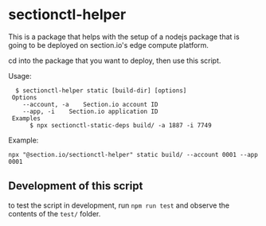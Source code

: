 # sectionctl-helper

This is a package that helps with the setup of a nodejs package that is going to be deployed on section.io's edge compute platform.

cd into the package that you want to deploy, then use this script.

Usage:

```
  $ sectionctl-helper static [build-dir] [options]
 Options
    --account, -a    Section.io account ID
    --app, -i    Section.io application ID
 Examples
      $ npx sectionctl-static-deps build/ -a 1887 -i 7749
```

Example:

```
npx "@section.io/sectionctl-helper" static build/ --account 0001 --app 0001
```

## Development of this script

to test the script in development, run `npm run test` and observe the contents of the `test/` folder.
